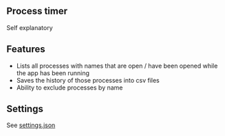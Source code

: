 ## Process timer

Self explanatory

## Features

- Lists all processes with names that are open / have been opened while the app has been running
- Saves the history of those processes into csv files
- Ability to exclude processes by name

## Settings

See [settings.json](https://github.com/santerinogelainen/ProcessTimer/wiki/settings.json)
